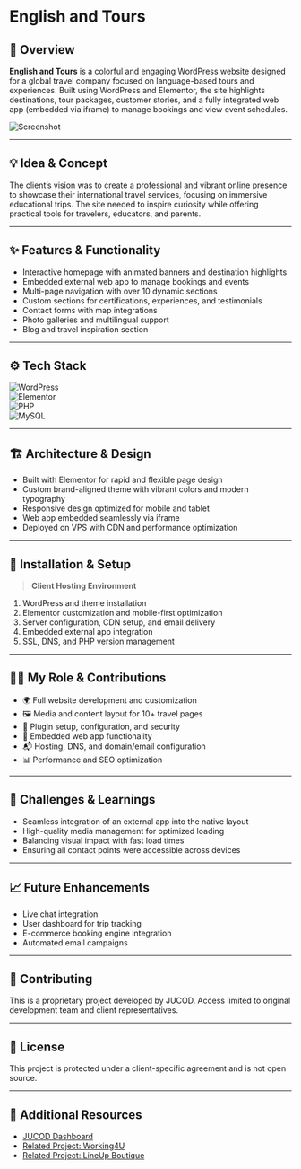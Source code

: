 # **English and Tours**  

## 🧭 Overview  
**English and Tours** is a colorful and engaging WordPress website designed for a global travel company focused on language-based tours and experiences. Built using WordPress and Elementor, the site highlights destinations, tour packages, customer stories, and a fully integrated web app (embedded via iframe) to manage bookings and view event schedules.

![Screenshot](./assets/english_and_tours_preview.png)

---

## 💡 Idea & Concept  
The client’s vision was to create a professional and vibrant online presence to showcase their international travel services, focusing on immersive educational trips. The site needed to inspire curiosity while offering practical tools for travelers, educators, and parents.

---

## ✨ Features & Functionality  
- Interactive homepage with animated banners and destination highlights  
- Embedded external web app to manage bookings and events  
- Multi-page navigation with over 10 dynamic sections  
- Custom sections for certifications, experiences, and testimonials  
- Contact forms with map integrations  
- Photo galleries and multilingual support  
- Blog and travel inspiration section  

---

## ⚙️ Tech Stack  
![WordPress](https://img.shields.io/badge/WordPress-21759B?style=for-the-badge&logo=wordpress&logoColor=white)  
![Elementor](https://img.shields.io/badge/Elementor-92003B?style=for-the-badge&logo=elementor&logoColor=white)  
![PHP](https://img.shields.io/badge/PHP-777BB4?style=for-the-badge&logo=php&logoColor=white)  
![MySQL](https://img.shields.io/badge/MySQL-4479A1?style=for-the-badge&logo=mysql&logoColor=white)

---

## 🏗 Architecture & Design  
- Built with Elementor for rapid and flexible page design  
- Custom brand-aligned theme with vibrant colors and modern typography  
- Responsive design optimized for mobile and tablet  
- Web app embedded seamlessly via iframe  
- Deployed on VPS with CDN and performance optimization  

---

## 🚀 Installation & Setup  
> **Client Hosting Environment**  
1. WordPress and theme installation  
2. Elementor customization and mobile-first optimization  
3. Server configuration, CDN setup, and email delivery  
4. Embedded external app integration  
5. SSL, DNS, and PHP version management  

---

## 🧑‍💻 My Role & Contributions  
- 🌍 Full website development and customization  
- 🖼️ Media and content layout for 10+ travel pages  
- 🔧 Plugin setup, configuration, and security  
- 🧩 Embedded web app functionality  
- 📬 Hosting, DNS, and domain/email configuration  
- 📊 Performance and SEO optimization  

---

## 🧗 Challenges & Learnings  
- Seamless integration of an external app into the native layout  
- High-quality media management for optimized loading  
- Balancing visual impact with fast load times  
- Ensuring all contact points were accessible across devices  

---

## 📈 Future Enhancements  
- Live chat integration  
- User dashboard for trip tracking  
- E-commerce booking engine integration  
- Automated email campaigns  

---

## 🤝 Contributing  
This is a proprietary project developed by JUCOD. Access limited to original development team and client representatives.

---

## 🪪 License  
This project is protected under a client-specific agreement and is not open source.

---

## 🔗 Additional Resources  
- [JUCOD Dashboard](../GitHubDashboard.md)  
- [Related Project: Working4U](../Working4U.md)  
- [Related Project: LineUp Boutique](../LineUpBoutique.md)